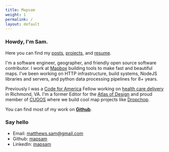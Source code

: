 ```yaml
---
title: Mapsam
weight: 1
permalink: /
layout: default
---
```


### Howdy, I'm **Sam**.

Here you can find my [posts](/posts), [projects](/projects), and [resume](/resume).

I'm a software engineer, geographer, and friendly open source software contributor. I work at [Mapbox](https://mapbox.com) building tools to make fast and beautiful maps. I've been working on HTTP infrastructure, build systems, NodeJS libraries and servers, and python data processing pipelines for 8+ years.

Previously I was a [Code for America](http://codeforamerica.org) Fellow working on [health care delivery](https://mapsam.com/rva/) in Richmond, VA. I'm a former Editor for the [Atlas of Design](http://atlasofdesign.org) and proud member of [CUGOS](http://cugos.org) where we build cool map projects like [Dropchop](https://github.com/cugos/dropchop).

You can find most of my work on **[Github](http://github.com/mapsam)**.

### Say hello

* Email: [matthews.sam@gmail.com](mailto:matthews.sam@gmail.com)
* Github: [mapsam](http://github.com/mapsam)
* LinkedIn: [mapsam](https://www.linkedin.com/in/mapsam)
